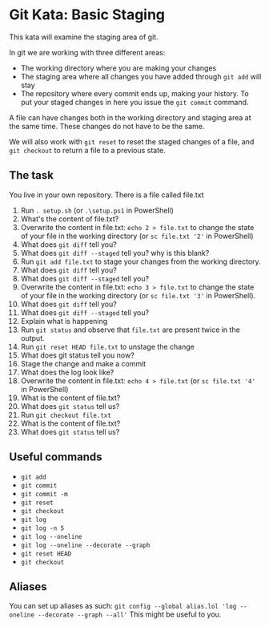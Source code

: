 # Git Kata: Basic Staging

This kata will examine the staging area of git.

In git we are working with three different areas:
* The working directory where you are making your changes
* The staging area where all changes you have added through `git add` will stay
* The repository where every commit ends up, making your history. To put your staged changes in here you issue the `git commit` command.

A file can have changes both in the working directory and staging area at the same time.
These changes do not have to be the same.

We will also work with `git reset` to reset the staged changes of a file, and `git checkout` to return a file to a previous state.

## The task

You live in your own repository. There is a file called file.txt

1. Run `. setup.sh` (or `.\setup.ps1` in PowerShell)
1. What's the content of file.txt?
1. Overwrite the content in file.txt: `echo 2 > file.txt` to change the state of your file in the working directory (or `sc file.txt '2'` in PowerShell)
1. What does `git diff` tell you? 
1. What does `git diff --staged` tell you? why is this blank?
1. Run `git add file.txt` to stage your changes from the working directory.
1. What does `git diff` tell you?
1. What does `git diff --staged` tell you?
1. Overwrite the content in file.txt: `echo 3 > file.txt` to change the state of your file in the working directory (or `sc file.txt '3'` in PowerShell).
1. What does `git diff` tell you?
1. What does `git diff --staged` tell you?
1. Explain what is happening
1. Run `git status` and observe that `file.txt` are present twice in the output.
1. Run `git reset HEAD file.txt` to unstage the change
1. What does git status tell you now?
1. Stage the change and make a commit
1. What does the log look like?
1. Overwrite the content in file.txt: `echo 4 > file.txt` (or `sc file.txt '4'` in PowerShell)
1. What is the content of file.txt?
1. What does `git status` tell us?    
1. Run `git checkout file.txt`
1. What is the content of file.txt?
1. What does `git status` tell us?



## Useful commands

- `git add`
- `git commit`
- `git commit -m`
- `git reset`
- `git checkout`        
- `git log`
- `git log -n 5`
- `git log --oneline`
- `git log --oneline --decorate --graph`
- `git reset HEAD `
- `git checkout`

## Aliases

You can set up aliases as such:
`git config --global alias.lol 'log --oneline --decorate --graph --all'`
This might be useful to you.
